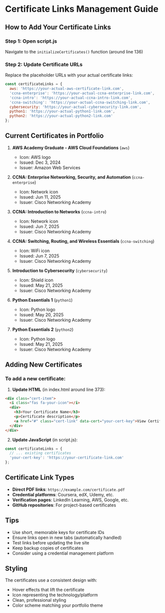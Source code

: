 # Certificate Links Management Guide

## How to Add Your Certificate Links

### Step 1: Open script.js
Navigate to the `initializeCertificates()` function (around line 136)

### Step 2: Update Certificate URLs
Replace the placeholder URLs with your actual certificate links:

```javascript
const certificateLinks = {
  aws: 'https://your-actual-aws-certificate-link.com',
  'ccna-enterprise': 'https://your-actual-ccna-enterprise-link.com',
  'ccna-intro': 'https://your-actual-ccna-intro-link.com',
  'ccna-switching': 'https://your-actual-ccna-switching-link.com',
  cybersecurity: 'https://your-actual-cybersecurity-link.com',
  python1: 'https://your-actual-python1-link.com',
  python2: 'https://your-actual-python2-link.com'
};
```

## Current Certificates in Portfolio

1. **AWS Academy Graduate - AWS Cloud Foundations** (`aws`)
   - Icon: AWS logo
   - Issued: Dec 3, 2024
   - Issuer: Amazon Web Services

2. **CCNA: Enterprise Networking, Security, and Automation** (`ccna-enterprise`)
   - Icon: Network icon
   - Issued: Jun 11, 2025
   - Issuer: Cisco Networking Academy

3. **CCNA: Introduction to Networks** (`ccna-intro`)
   - Icon: Network icon
   - Issued: Jun 7, 2025
   - Issuer: Cisco Networking Academy

4. **CCNA: Switching, Routing, and Wireless Essentials** (`ccna-switching`)
   - Icon: WiFi icon
   - Issued: Jun 7, 2025
   - Issuer: Cisco Networking Academy

5. **Introduction to Cybersecurity** (`cybersecurity`)
   - Icon: Shield icon
   - Issued: May 21, 2025
   - Issuer: Cisco Networking Academy

6. **Python Essentials 1** (`python1`)
   - Icon: Python logo
   - Issued: May 20, 2025
   - Issuer: Cisco Networking Academy

7. **Python Essentials 2** (`python2`)
   - Icon: Python logo
   - Issued: May 21, 2025
   - Issuer: Cisco Networking Academy

## Adding New Certificates

### To add a new certificate:

1. **Update HTML** (in index.html around line 373):
```html
<div class="cert-item">
  <i class="fas fa-your-icon"></i>
  <div>
    <h3>Your Certificate Name</h3>
    <p>Certificate description</p>
    <a href="#" class="cert-link" data-cert="your-cert-key">View Certificate</a>
  </div>
</div>
```

2. **Update JavaScript** (in script.js):
```javascript
const certificateLinks = {
  // ... existing certificates
  'your-cert-key': 'https://your-certificate-link.com'
};
```

## Certificate Link Types

- **Direct PDF links**: `https://example.com/certificate.pdf`
- **Credential platforms**: Coursera, edX, Udemy, etc.
- **Verification pages**: LinkedIn Learning, AWS, Google, etc.
- **GitHub repositories**: For project-based certificates

## Tips

- Use short, memorable keys for certificate IDs
- Ensure links open in new tabs (automatically handled)
- Test links before updating the live site
- Keep backup copies of certificates
- Consider using a credential management platform

## Styling

The certificates use a consistent design with:
- Hover effects that lift the certificate
- Icon representing the technology/platform
- Clean, professional styling
- Color scheme matching your portfolio theme
